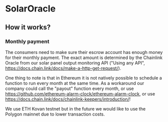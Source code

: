 # SolarOracle
## How it works?
### Monthly payment
The consumers need to make sure their escrow account has enough money for their monthly payment. The exact amount is determined by the Chainlink Oracle from our solar panel output monitoring API ("Using any API", https://docs.chain.link/docs/make-a-http-get-request/).

One thing to note is that in Ethereum it is not natively possible to schedule a function to run every month at the same time. As a workaround our company could call the "payout" function every month, or use https://github.com/ethereum-alarm-clock/ethereum-alarm-clock, or use https://docs.chain.link/docs/chainlink-keepers/introduction/!

We use ETH Kovan testnet but in the future we would like to use the Polygon mainnet due to lower transaction costs.